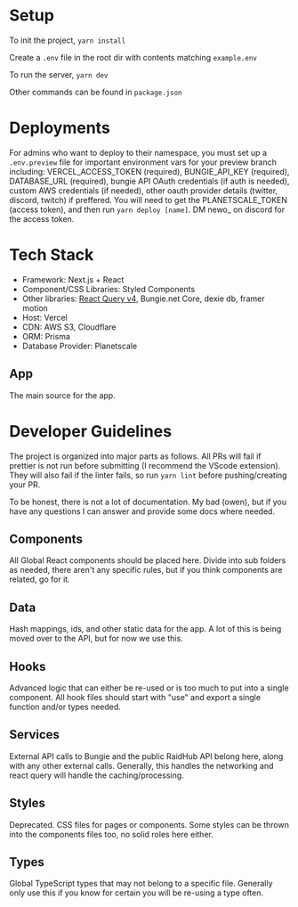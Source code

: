 # Setup

To init the project, `yarn install`

Create a `.env` file in the root dir with contents matching `example.env`

To run the server, `yarn dev`

Other commands can be found in `package.json`

# Deployments

For admins who want to deploy to their namespace, you must set up a `.env.preview` file for important environment vars for your preview branch including: VERCEL_ACCESS_TOKEN (required), BUNGIE_API_KEY (required), DATABASE_URL (required), bungie API OAuth credentials (if auth is needed), custom AWS credentials (if needed), other oauth provider details (twitter, discord, twitch) if preffered. You will need to get the PLANETSCALE_TOKEN (access token), and then run `yarn deploy [name]`. DM newo\_ on discord for the access token.

# Tech Stack

-   Framework: Next.js + React
-   Component/CSS Libraries: Styled Components
-   Other libraries: [React Query v4](https://tanstack.com/query/v4/docs/framework/react/overview), Bungie.net Core, dexie db, framer motion
-   Host: Vercel
-   CDN: AWS S3, Cloudflare
-   ORM: Prisma
-   Database Provider: Planetscale

## App

The main source for the app.

# Developer Guidelines

The project is organized into major parts as follows. All PRs will fail if prettier is not run before submitting (I recommend the VScode extension). They will also fail if the linter fails, so run `yarn lint` before pushing/creating your PR.

To be honest, there is not a lot of documentation. My bad (owen), but if you have any questions I can answer and provide some docs where needed.

## Components

All Global React components should be placed here. Divide into sub folders as needed, there aren't any specific rules, but if you think components are related, go for it.

## Data

Hash mappings, ids, and other static data for the app. A lot of this is being moved over to the API, but for now we use this.

## Hooks

Advanced logic that can either be re-used or is too much to put into a single component. All hook files should start with "use" and export a single function and/or types needed.

## Services

External API calls to Bungie and the public RaidHub API belong here, along with any other external calls. Generally, this handles the networking and react query will handle the caching/processing.

## Styles

Deprecated. CSS files for pages or components. Some styles can be thrown into the components files too, no solid roles here either.

## Types

Global TypeScript types that may not belong to a specific file. Generally only use this if you know for certain you will be re-using a type often.
